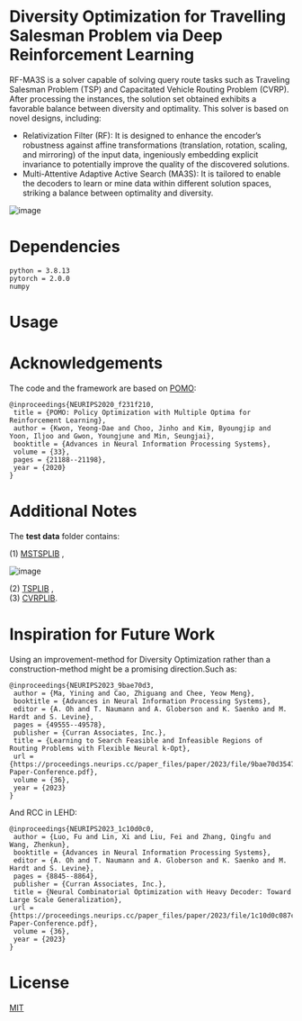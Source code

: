 # Diversity Optimization for Travelling Salesman Problem via Deep Reinforcement Learning
RF-MA3S is a solver capable of solving query route tasks such as Traveling Salesman Problem (TSP) and Capacitated Vehicle Routing Problem (CVRP). After processing the instances, the solution set obtained exhibits a favorable balance between diversity and optimality. This solver is based on novel designs, including:

- Relativization Filter (RF): It is designed to enhance the encoder’s robustness against affine transformations (translation, rotation, scaling, and mirroring) of the input data, ingeniously embedding explicit invariance to potentially improve the quality of the discovered solutions.<br>
- Multi-Attentive Adaptive Active Search (MA3S): It is tailored to enable the decoders to learn or mine data within different solution spaces, striking a balance between optimality and diversity.

![image](https://github.com/user-attachments/assets/ab9ba163-1fed-4c78-8142-0fe6bb0197ee)

# Dependencies
```
python = 3.8.13
pytorch = 2.0.0 
numpy
```

# Usage


# Acknowledgements

The code and the framework are based on [POMO](https://github.com/yd-kwon/POMO/tree/master):
```
@inproceedings{NEURIPS2020_f231f210,
 title = {POMO: Policy Optimization with Multiple Optima for Reinforcement Learning},
 author = {Kwon, Yeong-Dae and Choo, Jinho and Kim, Byoungjip and Yoon, Iljoo and Gwon, Youngjune and Min, Seungjai},
 booktitle = {Advances in Neural Information Processing Systems},
 volume = {33},
 pages = {21188--21198},
 year = {2020}
}
```


# Additional Notes
The **test data** folder contains:

(1) [MSTSPLIB](https://github.com/GnauhGnit/MSTSP) , <br>

![image](https://github.com/user-attachments/assets/fd2d45cd-43d2-4c08-bcb6-ba25ea454965)

(2) [TSPLIB](http://comopt.ifi.uni-heidelberg.de/software/TSPLIB95/tsp/) , <br>
(3) [CVRPLIB](http://vrp.galgos.inf.puc-rio.br/index.php/en/).

# Inspiration for Future Work
Using an improvement-method for Diversity Optimization rather than a construction-method might be a promising direction.Such as:
```
@inproceedings{NEURIPS2023_9bae70d3,
 author = {Ma, Yining and Cao, Zhiguang and Chee, Yeow Meng},
 booktitle = {Advances in Neural Information Processing Systems},
 editor = {A. Oh and T. Naumann and A. Globerson and K. Saenko and M. Hardt and S. Levine},
 pages = {49555--49578},
 publisher = {Curran Associates, Inc.},
 title = {Learning to Search Feasible and Infeasible Regions of Routing Problems with Flexible Neural k-Opt},
 url = {https://proceedings.neurips.cc/paper_files/paper/2023/file/9bae70d354793a95fa18751888cea07d-Paper-Conference.pdf},
 volume = {36},
 year = {2023}
}
```
And RCC in LEHD:
```
@inproceedings{NEURIPS2023_1c10d0c0,
 author = {Luo, Fu and Lin, Xi and Liu, Fei and Zhang, Qingfu and Wang, Zhenkun},
 booktitle = {Advances in Neural Information Processing Systems},
 editor = {A. Oh and T. Naumann and A. Globerson and K. Saenko and M. Hardt and S. Levine},
 pages = {8845--8864},
 publisher = {Curran Associates, Inc.},
 title = {Neural Combinatorial Optimization with Heavy Decoder: Toward Large Scale Generalization},
 url = {https://proceedings.neurips.cc/paper_files/paper/2023/file/1c10d0c087c14689628124bbc8fa69f6-Paper-Conference.pdf},
 volume = {36},
 year = {2023}
}
```



# License

[MIT](LICENSE)


